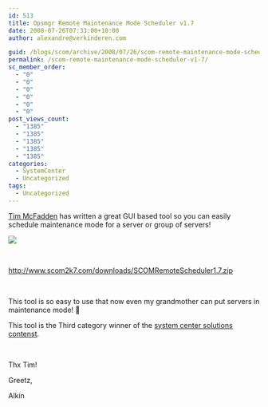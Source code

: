 ```yaml
---
id: 513
title: Opsmgr Remote Maintenance Mode Scheduler v1.7
date: 2008-07-26T07:33:00+10:00
author: alexandre@verkinderen.com

guid: /blogs/scom/archive/2008/07/26/scom-remote-maintenance-mode-scheduler-v1-7.aspx
permalink: /scom-remote-maintenance-mode-scheduler-v1-7/
sc_member_order:
  - "0"
  - "0"
  - "0"
  - "0"
  - "0"
  - "0"
post_views_count:
  - "1385"
  - "1385"
  - "1385"
  - "1385"
  - "1385"
categories:
  - SystemCenter
  - Uncategorized
tags:
  - Uncategorized
---
```

<a href="http://www.scom2k7.com/" target="_blank">Tim McFadden</a> has written a great GUI based tool so you can easily schedule maintenance mode for a server or group of servers! 

![](http://www.scom2k7.com/images/scom.jpg) 

&nbsp;

<http://www.scom2k7.com/downloads/SCOMRemoteScheduler1.7.zip>

&nbsp;

This tool is so easy to use that now even my grandmother can put servers in maintenance mode! 🙂 

This tool is the Third category winner of the <a href="http://systemcenterusergroup.org/blogs/administrator/archive/2008/07/22/announcement-third-category-winner-of-the-system-center-solutions-contest-scripts-category.aspx" target="_blank">system center solutions contenst</a>.

&nbsp;

Thx Tim!

Greetz,

Alkin
